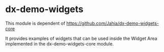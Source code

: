 # dx-demo-widgets

This module is dependent of https://github.com/Jahia/dx-demo-widgets-core

It provides examples of widgets that can be used inside the Widget Area implemented in the dx-demo-widgets-core module.
